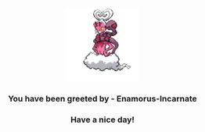 <p align="center">
            <img src="https://raw.githubusercontent.com/PokeAPI/sprites/master/sprites/pokemon/905.png" width="150" height="150">
          </p>
          <h3 align="center">You have been greeted by - <b>Enamorus-Incarnate</b></h3>
          <h3 align="center">Have a nice day!</h3>
        